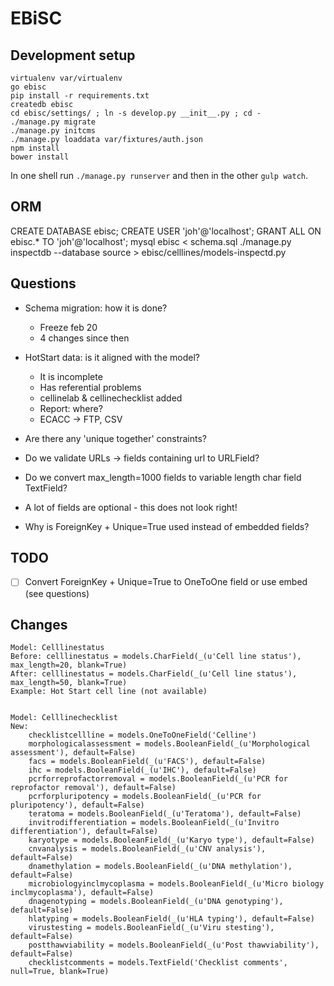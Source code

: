 # EBiSC

## Development setup

    virtualenv var/virtualenv
    go ebisc
    pip install -r requirements.txt
    createdb ebisc
    cd ebisc/settings/ ; ln -s develop.py __init__.py ; cd -
    ./manage.py migrate
    ./manage.py initcms
    ./manage.py loaddata var/fixtures/auth.json
    npm install
    bower install

In one shell run `./manage.py runserver` and then in the other `gulp watch`.


## ORM

CREATE DATABASE ebisc;
CREATE USER 'joh'@'localhost';
GRANT ALL ON ebisc.* TO 'joh'@'localhost';
mysql ebisc < schema.sql
./manage.py inspectdb --database source > ebisc/celllines/models-inspectd.py


## Questions

- Schema migration: how it is done?
    - Freeze feb 20
    - 4 changes since then
- HotStart data: is it aligned with the model?
    - It is incomplete
    - Has referential problems
    - cellinelab & cellinechecklist added
    - Report: where?
    - ECACC -> FTP, CSV
- Are there any 'unique together' constraints?
- Do we validate URLs -> fields containing url to URLField?
- Do we convert max_length=1000 fields to variable length char field TextField?

- A lot of fields are optional - this does not look right!

- Why is ForeignKey + Unique=True used instead of embedded fields?


## TODO

- [ ] Convert ForeignKey + Unique=True to OneToOne field or use embed (see questions)


## Changes

    Model: Celllinestatus
    Before: celllinestatus = models.CharField(_(u'Cell line status'), max_length=20, blank=True)
    After: celllinestatus = models.CharField(_(u'Cell line status'), max_length=50, blank=True)
    Example: Hot Start cell line (not available)


    Model: Celllinechecklist
    New:
        checklistcellline = models.OneToOneField('Celline')
        morphologicalassessment = models.BooleanField(_(u'Morphological assessment'), default=False)
        facs = models.BooleanField(_(u'FACS'), default=False)
        ihc = models.BooleanField(_(u'IHC'), default=False)
        pcrforreprofactorremoval = models.BooleanField(_(u'PCR for reprofactor removal'), default=False)
        pcrforpluripotency = models.BooleanField(_(u'PCR for pluripotency'), default=False)
        teratoma = models.BooleanField(_(u'Teratoma'), default=False)
        invitrodifferentiation = models.BooleanField(_(u'Invitro differentiation'), default=False)
        karyotype = models.BooleanField(_(u'Karyo type'), default=False)
        cnvanalysis = models.BooleanField(_(u'CNV analysis'), default=False)
        dnamethylation = models.BooleanField(_(u'DNA methylation'), default=False)
        microbiologyinclmycoplasma = models.BooleanField(_(u'Micro biology inclmycoplasma'), default=False)
        dnagenotyping = models.BooleanField(_(u'DNA genotyping'), default=False)
        hlatyping = models.BooleanField(_(u'HLA typing'), default=False)
        virustesting = models.BooleanField(_(u'Viru stesting'), default=False)
        postthawviability = models.BooleanField(_(u'Post thawviability'), default=False)
        checklistcomments = models.TextField('Checklist comments', null=True, blank=True)
